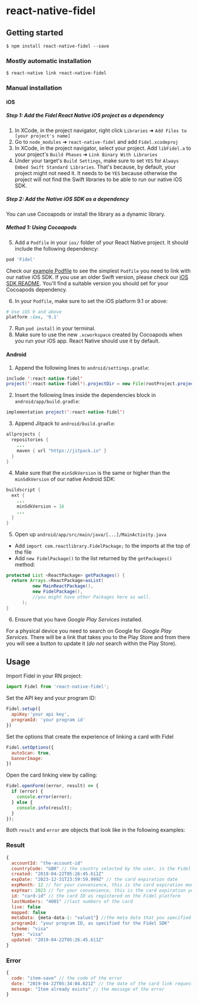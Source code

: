 
# react-native-fidel

## Getting started

`$ npm install react-native-fidel --save`

### Mostly automatic installation

`$ react-native link react-native-fidel`

### Manual installation

#### iOS

##### Step 1: Add the Fidel React Native iOS project as a dependency

1. In XCode, in the project navigator, right click `Libraries` ➜ `Add Files to [your project's name]`
2. Go to `node_modules` ➜ `react-native-fidel` and add `Fidel.xcodeproj`
3. In XCode, in the project navigator, select your project. Add `libFidel.a` to your project's `Build Phases` ➜ `Link Binary With Libraries`
4. Under your target's `Build Settings`, make sure to set `YES` for `Always Embed Swift Standard Libraries`. That's because, by default, your project might not need it. It needs to be `YES` because otherwise the project will not find the Swift libraries to be able to run our native iOS SDK.

##### Step 2: Add the Native iOS SDK as a dependency

You can use Cocoapods or install the library as a dynamic library.

##### Method 1: Using Cocoapods

5. Add a `Podfile` in your `ios/` folder of your React Native project. It should include the following dependency:

```ruby
pod 'Fidel'
```

Check our [example Podfile](https://github.com/FidelLimited/rn-sdk/blob/master/example/ios/Podfile) to see the simplest `Podfile` you need to link with our native iOS SDK.
If you use an older Swift version, please check our [iOS SDK README](https://github.com/FidelLimited/fidel-ios#readme). You'll find a suitable version you should set for your Cocoapods dependency.

6. In your `Podfile`, make sure to set the iOS platform 9.1 or above:

```ruby
# Use iOS 9 and above
platform :ios, '9.1'
```

7. Run `pod install` in your terminal.
8. Make sure to use the new `.xcworkspace` created by Cocoapods when you run your iOS app. React Native should use it by default.

#### Android

1. Append the following lines to `android/settings.gradle`:

```java
include ':react-native-fidel'
project(':react-native-fidel').projectDir = new File(rootProject.projectDir, 	'../node_modules/react-native-fidel/android')
```

2. Insert the following lines inside the dependencies block in `android/app/build.gradle`:

```java
implementation project(':react-native-fidel')
```

3. Append Jitpack to `android/build.gradle`:

```java
allprojects {
  repositories {
    ...
    maven { url "https://jitpack.io" }
  }
}
```

4. Make sure that the `minSdkVersion` is the same or higher than the `minSdkVersion` of our native Android SDK:

```java
buildscript {
  ext {
    ...
    minSdkVersion = 16
    ...
  }
}
```

5. Open up `android/app/src/main/java/[...]/MainActivity.java`

- Add `import com.reactlibrary.FidelPackage;` to the imports at the top of the file
- Add `new FidelPackage()` to the list returned by the `getPackages()` method:

```java
protected List <ReactPackage> getPackages() {
  return Arrays.<ReactPackage>asList(
          new MainReactPackage(),
          new FidelPackage(),
          //you might have other Packages here as well.
      );
}
```

6. Ensure that you have *Google Play Services* installed.

For a physical device you need to search on Google for *Google Play Services*. There will be a link that takes you to the Play Store and from there you will see a button to update it (*do not* search within the Play Store).

## Usage

Import Fidel in your RN project:

```javascript
import Fidel from 'react-native-fidel';
```

Set the API key and your program ID:

```javascript
Fidel.setup({
  apiKey:'your api key',
  programId: 'your program id'
})
```

Set the options that create the experience of linking a card with Fidel

```javascript
Fidel.setOptions({
  autoScan: true,
  bannerImage: 
})
```

Open the card linking view by calling:

```javascript
Fidel.openForm((error, result) => {
  if (error) {
    console.error(error);
  } else {
    console.info(result);
  }
});
```

Both `result` and `error` are objects that look like in the following examples:

### Result

```javascript
{
  accountId: "the-account-id"
  countryCode: "GBR" // the country selected by the user, in the Fidel SDK form
  created: "2019-04-22T05:26:45.611Z"
  expDate: "2023-12-31T23:59:59.999Z" // the card expiration date
  expMonth: 12 // for your convenience, this is the card expiration month
  expYear: 2023 // for your convenience, this is the card expiration year
  id: "card-id" // the card ID as registered on the Fidel platform
  lastNumbers: "4001" //last numbers of the card
  live: false
  mapped: false
  metaData: {meta-data-1: "value1"} //the meta data that you specified for the Fidel SDK
  programId: "your program ID, as specified for the Fidel SDK"
  scheme: "visa"
  type: "visa"
  updated: "2019-04-22T05:26:45.611Z"
}
```

### Error

```javascript
{
  code: "item-save" // the code of the error
  date: "2019-04-22T05:34:04.621Z" // the date of the card link request
  message: "Item already exists" // the message of the error
}
```